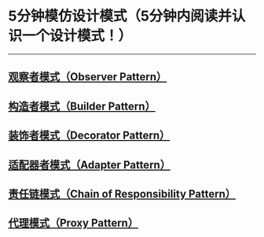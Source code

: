 
# 5分钟模仿设计模式（5分钟内阅读并认识一个设计模式！）
-------
## [观察者模式（Observer Pattern）](./readme/ObserverPattern.md)
## [构造者模式（Builder Pattern）](./readme/BuilderPattern.md)
## [装饰者模式（Decorator Pattern）](./readme/DecoratorPattern.md)
## [适配器者模式（Adapter Pattern）](./readme/AdapterPattern.md)
## [责任链模式（Chain of Responsibility Pattern）](./readme/ChainOfResponsibilityPattern.md)
## [代理模式（Proxy Pattern）](./readme/ProxyPattern.md)
